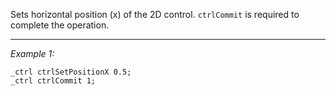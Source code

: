 Sets horizontal position (x) of the 2D control. `ctrlCommit` is required to complete the operation.


---
*Example 1:*
```sqf
_ctrl ctrlSetPositionX 0.5;
_ctrl ctrlCommit 1;
```